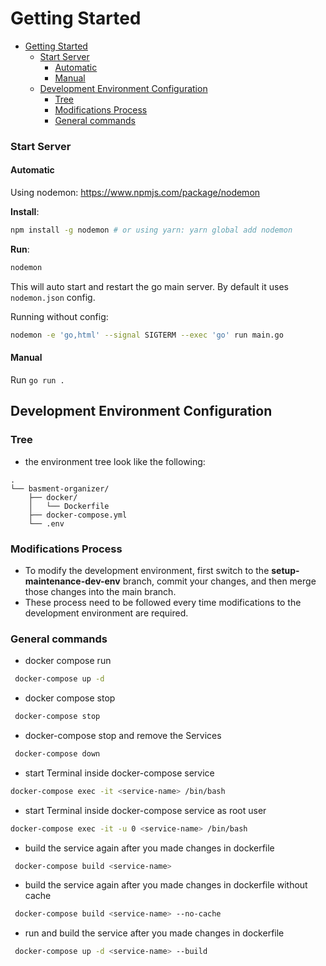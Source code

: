 # Getting Started
<!--toc:start-->
- [Getting Started](#getting-started)
    - [Start Server](#start-server)
      - [Automatic](#automatic)
      - [Manual](#manual)
  - [Development Environment Configuration](#development-environment-configuration)
    - [Tree](#tree)
    - [Modifications Process](#modifications-process)
    - [General commands](#general-commands)
<!--toc:end-->

### Start Server
#### Automatic
Using nodemon: https://www.npmjs.com/package/nodemon

**Install**:
```bash
npm install -g nodemon # or using yarn: yarn global add nodemon
```

**Run**:
```bash
nodemon
```


This will auto start and restart the go main server.
By default it uses `nodemon.json` config.

Running without config:
```bash
nodemon -e 'go,html' --signal SIGTERM --exec 'go' run main.go
```

#### Manual
Run `go run .`

## Development Environment Configuration
### Tree
- the environment tree look like the following:

```
.
└── basment-organizer/
    ├── docker/
    │   └── Dockerfile
    ├── docker-compose.yml
    └── .env
```

### Modifications Process
- To modify the development environment, first switch to the **setup-maintenance-dev-env** branch, commit your changes,
  and then merge those changes into the main branch.
- These process need to be followed every time modifications to the development environment are required.

### General commands

 - docker compose  run
```bash
 docker-compose up -d
```
- docker compose stop
```bash
 docker-compose stop
```
- docker-compose stop and remove the Services
```bash
 docker-compose down
```
- start Terminal inside docker-compose service
```bash
docker-compose exec -it <service-name> /bin/bash
```
- start Terminal inside docker-compose service as root user
```bash
docker-compose exec -it -u 0 <service-name> /bin/bash
```
- build the service again after you made changes in dockerfile
```bash
 docker-compose build <service-name>
```
- build the service again after you made changes in dockerfile without cache
```bash
 docker-compose build <service-name> --no-cache
```
- run and build the service after you made changes in dockerfile
```bash
 docker-compose up -d <service-name> --build
```


